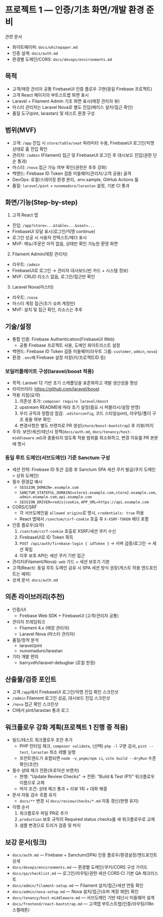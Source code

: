 # 프로젝트 1 — 인증/기초 화면/개발 환경 준비

관련 문서
- 화이트페이퍼: `docs/whitepaper.md`
- 인증 설계: `docs/auth.md`
- 환경별 도메인/CORS: `docs/devops/environments.md`
## 목적
- 고객/매장 관리자 공통 FirebaseUI 인증 플로우 구현(동일 Firebase 프로젝트)
- 고객 React 페이지의 부트스트랩 화면 표시
- Laravel + Filament Admin 기초 화면 표시(매장 관리자 뷰)
- 마스터 관리자는 Laravel Nova로 별도 진입(베이스 설치/접근 확인)
- 품질 도구(pint, larastan) 및 테스트 환경 구성

## 범위(MVF)
- 고객: `/app` 진입 시 `store/table/seat` 파라미터 수용, FirebaseUI 로그인/익명 상태로 홈 진입 확인
- 관리자: `/admin` (Filament) 접근 및 FirebaseUI 로그인 후 대시보드 진입(권한 단순 통과)
- 마스터: `/nova` 접근 가능 여부 확인(권한은 추후 강화)
- 백엔드: Firebase ID Token 검증 미들웨어(관리자/고객 공용) 골격
- DevOps: 로컬/스테이징 환경 분리, .env.sample, GitHub Actions 틀
- 품질: `laravel/pint` + `nunomaduro/larastan` 설정, 기본 CI 통과

## 화면/기능(Step-by-step)
1) 고객 React 앱
- 진입: `/app?store=...&table=...&seat=...`
- FirebaseUI 모달 표시(로그인/익명 continue)
- 로그인 성공 시 사용자 컨텍스트/헤더 표시
- MVF: 메뉴/주문은 아직 없음, 상태만 확인 가능한 환영 화면

2) Filament Admin(매장 관리자)
- 라우트: `/admin`
- FirebaseUI로 로그인 → 관리자 대시보드(빈 카드 + 시스템 정보)
- MVF: CRUD 리소스 없음, 로그인/접근만 확인

3) Laravel Nova(마스터)
- 라우트: `/nova`
- 마스터 계정 접근(초기 슈퍼 계정만)
- MVF: 설치 및 접근 확인, 리소스는 추후

## 기술/설정
- 통합 인증: Firebase Authentication(FirebaseUI Web)
  - 공통 Firebase 프로젝트 사용, 도메인 화이트리스트 설정
- 백엔드: Firebase ID Token 검증 미들웨어(라우트 그룹: `customer`, `admin`, `nova`)
- 환경: `.env`에 Firebase 설정 저장(키/프로젝트ID 등)

### 보일러플레이트 구성(laravel/boost 적용)
- 목적: Laravel 12 기반 초기 스캐폴딩을 표준화하고 개발 생산성을 향상
- 라이브러리: https://github.com/laravel/boost
- 적용 지침(요약)
  1) 의존성 추가: `composer require laravel/boost`
  2) upstream README에 따라 초기 설정(필요 시 퍼블리시/설정 반영)
  3) 우리 규칙과 정합성 점검: `.editorconfig`, 코드 스타일(pint), 라우팅/폴더 구조 충돌 여부 확인
  4) 변경사항은 별도 브랜치로 PR 생성(`chore/boost-bootstrap`) 후 리뷰/머지
- 주의: 보안/세션/테넌시 정책(`docs/auth.md`, `docs/tenancy/host-middleware.md`)과 충돌되지 않도록 적용 범위를 최소화하고, 변경 이유를 PR 본문에 명시

### 동일 루트 도메인(서브도메인) 기준 Sanctum 구성
- 세션 전략: Firebase ID 토큰 검증 후 Sanctum SPA 세션 쿠키 발급(쿠키 도메인 = 상위 도메인)
- 필수 환경값 예시
  - `SESSION_DOMAIN=.example.com`
  - `SANCTUM_STATEFUL_DOMAINS=store1.example.com,store2.example.com,admin.example.com,api.example.com`
  - `SESSION_DRIVER=redis|cookie`, `APP_URL=https://api.example.com`
- CORS/CSRF
  - 각 서브도메인을 `allowed origins`로 명시, `credentials: true` 허용
  - React 앱에서 `/sanctum/csrf-cookie` 호출 후 `X-XSRF-TOKEN` 헤더 포함
- 인증 플로우(요약)
  1) `/sanctum/csrf-cookie` 호출로 XSRF/세션 쿠키 수신
  2) FirebaseUI로 ID Token 획득
  3) `POST /api/auth/firebase-login { idToken }` → 서버 검증/로그인 → 세션 확립
  4) 이후 보호 API는 세션 쿠키 기반 접근
- 관리자(Filament/Nova): `web` 가드 + 세션 보호가 기본
- 고객(React): 동일 루트 도메인 공유 시 SPA 세션 방식 권장(게스트 허용 엔드포인트는 예외)
- 상세 문서: `docs/auth.md`

## 의존 라이브러리(추천)
- 인증/UI
  - Firebase Web SDK + FirebaseUI (고객/관리자 공통)
- 관리자 프레임워크
  - Filament 4.x (매장 관리자)
  - Laravel Nova (마스터 관리자)
- 품질/정적 분석
  - laravel/pint
  - nunomaduro/larastan
- 기타 개발 편의
  - barryvdh/laravel-debugbar (로컬 한정)

## 산출물/검증 포인트
- 고객 `/app`에서 FirebaseUI 로그인/익명 진입 확인 스크린샷
- `/admin` Filament 로그인 성공, 대시보드 진입 스크린샷
- `/nova` 접근 확인 스크린샷
- CI에서 pint/larastan 통과 로그

## 워크플로우 강화 계획(프로젝트 1 진행 중 적용)
- 빌드/테스트 워크플로우 초안 추가
  - PHP 런타임 체크, `composer validate`, (선택) `php -l` 구문 검사, `pint --test`, `larastan` 최소 레벨 실행
  - 프런트엔드가 포함되면 `node -v`, `pnpm/npm ci`, `vite build --dryRun` 수준 확인(초안)
- 필수 상태 체크 전환(프로덕션 브랜치)
  - 현행: "Update Review Checks" → 전환: "Build & Test (P1)" 워크플로우 이름으로 교체
  - 머지 조건: 상태 체크 통과 + 리뷰 1회 + 대화 해결
- 문서 자동 검수 흐름 유지
  - `docs/**` 변경 시 `docs/review/checks/*.md` 자동 갱신(현행 유지)
- 이행 순서
  1) 워크플로우 파일 PR로 추가
  2) `production` 보호 규칙의 Required status checks를 새 워크플로우로 교체
  3) 샘플 변경으로 트리거 검증 및 머지

## 보강 문서(링크)
- `docs/auth.md` — Firebase + Sanctum(SPA) 인증 플로우/환경설정/엔드포인트 상세
- `docs/devops/environments.md` — 환경별 도메인/쿠키/CORS 구성 가이드
- `docs/qa/checklist.md` — 로그인/라우팅/권한·세션·CORS·CI 기본 QA 체크리스트
- `docs/admin/filament-setup.md` — Filament 설치/접근/세션 연동 확인
- `docs/admin/nova-setup.md` — Nova 설치/접근(슈퍼 계정 제한) 확인
- `docs/tenancy/host-middleware.md` — 서브도메인 기반 테넌시 미들웨어 설계
- `docs/frontend/react-bootstrap.md` — 고객앱 부트스트랩(인증/라우팅/i18n 스켈레톤)
